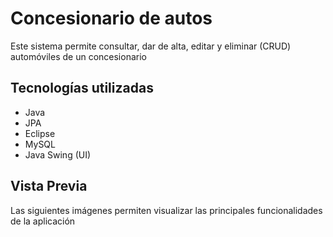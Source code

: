 # Concesionario de autos

Este sistema permite consultar, dar de alta, editar y eliminar (CRUD) automóviles de un concesionario

## Tecnologías utilizadas

- Java
- JPA
- Eclipse
- MySQL
- Java Swing (UI)

## Vista Previa

Las siguientes imágenes permiten visualizar las principales funcionalidades de la aplicación

